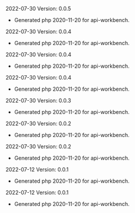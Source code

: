 2022-07-30 Version: 0.0.5
- Generated php 2020-11-20 for api-workbench.

2022-07-30 Version: 0.0.4
- Generated php 2020-11-20 for api-workbench.

2022-07-30 Version: 0.0.4
- Generated php 2020-11-20 for api-workbench.

2022-07-30 Version: 0.0.4
- Generated php 2020-11-20 for api-workbench.

2022-07-30 Version: 0.0.3
- Generated php 2020-11-20 for api-workbench.

2022-07-30 Version: 0.0.2
- Generated php 2020-11-20 for api-workbench.

2022-07-30 Version: 0.0.2
- Generated php 2020-11-20 for api-workbench.

2022-07-12 Version: 0.0.1
- Generated php 2020-11-20 for api-workbench.

2022-07-12 Version: 0.0.1
- Generated php 2020-11-20 for api-workbench.

